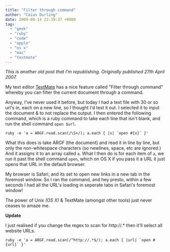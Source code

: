 ```yaml
---
title: "Filter through command"
author: "Caius Durling"
date: 2009-09-14 22:39:37 +0000
tag:
  - "geek"
  - "ruby"
  - "code"
  - "apple"
  - "os x"
  - "mac"
  - "textmate"
---
```


*This is another old post that I'm republishing. Originally published 27th April 2007.*

My text editor [TextMate][TM] has a nice feature called "Filter through command" whereby you can filter the current document through a command.

[TM]: http://macromates.com/

Anyway, I've never used it before, but today I had a text file with 30 or so url's in, each on a new line, so I thought I'd test it out.  I selected it to input the document & to not replace the output.  I then entered the following command, which is a ruby command to take each line that isn't blank, and run the shell command `open $url`.

```shell
ruby -e 'a = ARGF.read.scan(/\S+/); a.each { |x| `open #{x}` }'
```

What this does is take ARGF (the document) and read it in line by line, but only the non-whitespace characters (so newlines, space, etc are ignored.)  And it assigns it to an array called `a`.  What I then do is for each item of `a`, we run it past the shell command `open`, which on OS X if you pass it a URL it just opens that URL in the default browser.

My browser is Safari, and its set to open new links in a new tab in the foremost window.  So I ran the command, and hey presto, within a few seconds I had all the URL's loading in seperate tabs in Safari's foremost window!

The power of Unix *(OS X)* & TextMate (amongst other tools) just never ceases to amaze me.

**Update**

I just realised if you change the regex to scan for http://.* then it'll select all website URLs.

```shell
ruby -e 'a = ARGF.read.scan(/^http://.*$/); a.each { |url| `open #{url}` }'
```
